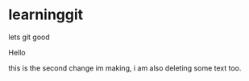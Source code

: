 # learninggit

lets git good

Hello

this is the second change im making, i am also deleting some text too.
